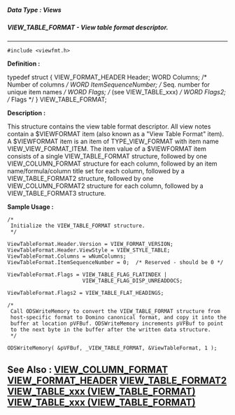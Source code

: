 ##### Data Type : Views
##### VIEW_TABLE_FORMAT - View table format descriptor.
---
```
#include <viewfmt.h>
```

**Definition :**

typedef struct {
   VIEW_FORMAT_HEADER Header;
   WORD Columns;            /* Number of columns */
   WORD ItemSequenceNumber; /* Seq. number for unique item names */
   WORD Flags;              /* (see VIEW_TABLE_xxx) */
   WORD Flags2;             /* Flags */
} VIEW_TABLE_FORMAT;

**Description :**

This structure contains the view table format descriptor.  All view notes contain a $VIEWFORMAT item (also known as a &quot;View Table Format&quot; item). A $VIEWFORMAT item is an item of TYPE_VIEW_FORMAT with item name VIEW_VIEW_FORMAT_ITEM. The item value of a $VIEWFORMAT item consists of a single VIEW_TABLE_FORMAT structure, followed by one VIEW_COLUMN_FORMAT structure for each column, followed by an  item name/formula/column title set for each column, followed by a VIEW_TABLE_FORMAT2 structure, followed by one VIEW_COLUMN_FORMAT2 structure for each column, followed by a VIEW_TABLE_FORMAT3 structure.


**Sample Usage :**
```
/*
 Initialize the VIEW_TABLE_FORMAT structure.
 */

ViewTableFormat.Header.Version = VIEW_FORMAT_VERSION;
ViewTableFormat.Header.ViewStyle = VIEW_STYLE_TABLE;
ViewTableFormat.Columns = wNumColumns;
ViewTableFormat.ItemSequenceNumber = 0;  /* Reserved - should be 0 */
    
ViewTableFormat.Flags = VIEW_TABLE_FLAG_FLATINDEX |
                        VIEW_TABLE_FLAG_DISP_UNREADDOCS;

ViewTableFormat.Flags2 = VIEW_TABLE_FLAT_HEADINGS;

/*
 Call ODSWriteMemory to convert the VIEW_TABLE_FORMAT structure from
 host-specific format to Domino canonical format, and copy it into the 
 buffer at location pVFBuf. ODSWriteMemory increments pVFBuf to point
 to the next byte in the buffer after the written data structure.
 */

ODSWriteMemory( &pVFBuf, _VIEW_TABLE_FORMAT, &ViewTableFormat, 1 );
```

**See Also :**
[VIEW_COLUMN_FORMAT](/domino-c-api-docs/reference/Data/VIEW_COLUMN_FORMAT)
[VIEW_FORMAT_HEADER](/domino-c-api-docs/reference/Data/VIEW_FORMAT_HEADER)
[VIEW_TABLE_FORMAT2](/domino-c-api-docs/reference/Data/VIEW_TABLE_FORMAT2)
[VIEW_TABLE_xxx (VIEW_TABLE_FORMAT)](/domino-c-api-docs/reference/Symb/VIEW_TABLE_xxx (VIEW_TABLE_FORMAT))
[VIEW_TABLE_xxx (VIEW_TABLE_FORMAT)](/domino-c-api-docs/reference/Symb/VIEW_TABLE_xxx (VIEW_TABLE_FORMAT))
---
